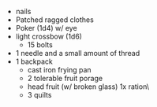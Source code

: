 - nails
- Patched ragged clothes
- Poker (1d4) w/ eye
- light crossbow (1d6)
	- 15 bolts
- 1 needle and a small amount of thread
- 1 backpack
	- cast iron frying pan
	- 2 tolerable fruit porage
	- head fruit (w/ broken glass) 1x ration\
	- 3 quilts
